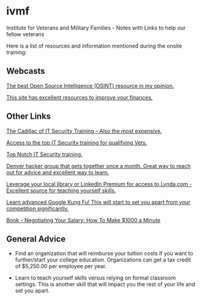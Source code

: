 # ivmf
Institute for Veterans and Military Families - Notes with Links to help our fellow veterans

Here is a list of resources and information mentioned during the onsite training:

## Webcasts
[The best Open Source Intelligence (OSINT) resource in my opinion.](https://inteltechniques.com/menu.html)

[This site has excellent resources to improve your finances.](https://www.radicalpersonalfinance.com)

## Other Links
[The Cadillac of IT Security Training - Also the most expensive.](https://www.sans.org/)

[Access to the top IT Security training for qualifying Vets.](https://hireourheroes.org/veterans-training)

[Top Notch IT Security training.](https://secureset.com/)

[Denver hacker group that gets together once a month. Great way to reach out for advice and excellent way to learn.](https://dc303.org)

[Leverage your local library or LinkedIn Premium for access to Lynda.com - Excellent source for teaching yourself skills.](https://www.lynda.com/)

[Learn advanced Google Kung Fu! This will start to set you apart from your competition significantly.](https://www.google.com/search?q=advanced+google+searches)

[Book - Negotiating Your Salary: How To Make $1000 a Minute](https://www.amazon.com/Negotiating-Your-Salary-Make-Minute/dp/0931213207/ref=dp_ob_title_bk)

## General Advice
* Find an organization that will reimburse your tuition costs if you want to further/start your college education. Organizations can get a tax credit of $5,250.00 per employee per year.

* Learn to teach yourself skills versus relying on formal classroom settings. This is another skill that will impact you the rest of your life and set you apart.

